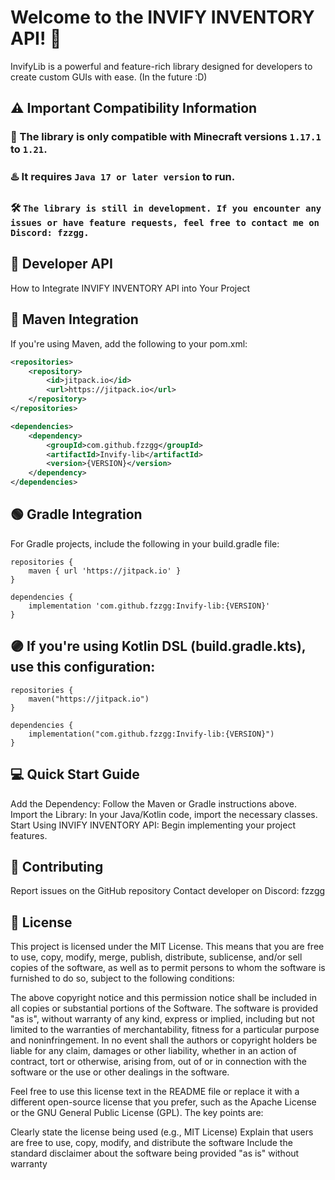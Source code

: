 
# Welcome to the INVIFY INVENTORY API! 🧰

InvifyLib is a powerful and feature-rich library designed for developers to create custom GUIs with ease. (In the future :D)

## ⚠️ Important Compatibility Information

### 📖 The library is only compatible with Minecraft versions ```1.17.1``` to ```1.21```.

### ♨️ It requires ```Java 17 or later version``` to run.

### 🛠️ ```The library is still in development. If you encounter any issues or have feature requests, feel free to contact me on Discord: fzzgg.```

## 👷 Developer API

How to Integrate INVIFY INVENTORY API into Your Project

## 🔵 Maven Integration

If you're using Maven, add the following to your pom.xml:

```xml
<repositories>
    <repository>
        <id>jitpack.io</id>
        <url>https://jitpack.io</url>
    </repository>
</repositories>

```

```xml
<dependencies>
    <dependency>
        <groupId>com.github.fzzgg</groupId>
        <artifactId>Invify-lib</artifactId>
        <version>{VERSION}</version>
    </dependency>
</dependencies>

```

## 🟢 Gradle Integration

For Gradle projects, include the following in your build.gradle file:

```
repositories {
    maven { url 'https://jitpack.io' }
}

```
```
dependencies {
    implementation 'com.github.fzzgg:Invify-lib:{VERSION}'
}

```

## 🟣 If you're using Kotlin DSL (build.gradle.kts), use this configuration:

```
repositories {
    maven("https://jitpack.io")
}
```

```
dependencies {
    implementation("com.github.fzzgg:Invify-lib:{VERSION}")
}

```
## 💻 Quick Start Guide

Add the Dependency: Follow the Maven or Gradle instructions above.
Import the Library: In your Java/Kotlin code, import the necessary classes.
Start Using INVIFY INVENTORY API: Begin implementing your project features.

## 🤝 Contributing

Report issues on the GitHub repository
Contact developer on Discord: fzzgg

## 📜 License

This project is licensed under the MIT License. This means that you are free to use, copy, modify, merge, publish, distribute, sublicense, and/or sell copies of the software, as well as to permit persons to whom the software is furnished to do so, subject to the following conditions:

The above copyright notice and this permission notice shall be included in all copies or substantial portions of the Software.
The software is provided "as is", without warranty of any kind, express or implied, including but not limited to the warranties of merchantability, fitness for a particular purpose and noninfringement. In no event shall the authors or copyright holders be liable for any claim, damages or other liability, whether in an action of contract, tort or otherwise, arising from, out of or in connection with the software or the use or other dealings in the software.

Feel free to use this license text in the README file or replace it with a different open-source license that you prefer, such as the Apache License or the GNU General Public License (GPL). The key points are:

Clearly state the license being used (e.g., MIT License)
Explain that users are free to use, copy, modify, and distribute the software
Include the standard disclaimer about the software being provided "as is" without warranty
